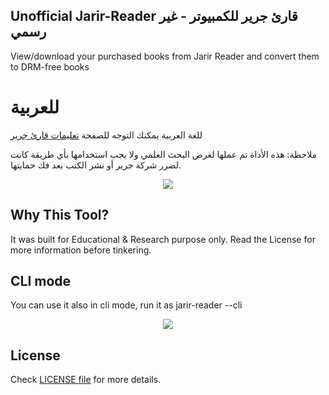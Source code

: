 ## Unofficial Jarir-Reader قارئ جرير للكمبيوتر - غير رسمي

View/download your purchased books from Jarir Reader and convert them to DRM-free books

# للعربية 
للغة العربية يمكنك التوجه للصفحة 
[تعليمات قارئ جرير](https://github.com/abdumu/jarir-reader/wiki/%D9%82%D8%A7%D8%B1%D8%A6-%D8%AC%D8%B1%D9%8A%D8%B1-%D9%84%D9%86%D8%B8%D8%A7%D9%85-%D9%88%D9%8A%D9%86%D8%AF%D9%88%D8%B2-%D9%88-%D9%85%D8%A7%D9%83-%D9%88-%D9%84%D9%8A%D9%86%D9%83%D8%B3)

ملاحظة: 
هذه الأداة تم عملها لغرض البحث العلمي ولا يجب استخدامها بأي طريقة كانت لضرر شركة جرير أو نشر الكتب بعد فك حمايتها.

<p align="center">
  <img src="https://i.imgur.com/b6uHF4V.png">
</p>

## Why This Tool?

It was built for Educational & Research purpose only. Read the License for more information before tinkering.

## CLI mode

You can use it also in cli mode, run it as jarir-reader --cli

<p align="center">
  <img src="https://i.imgur.com/RkWunkT.png">
</p>

## License

Check [LICENSE file](./LICENSE) for more details.
